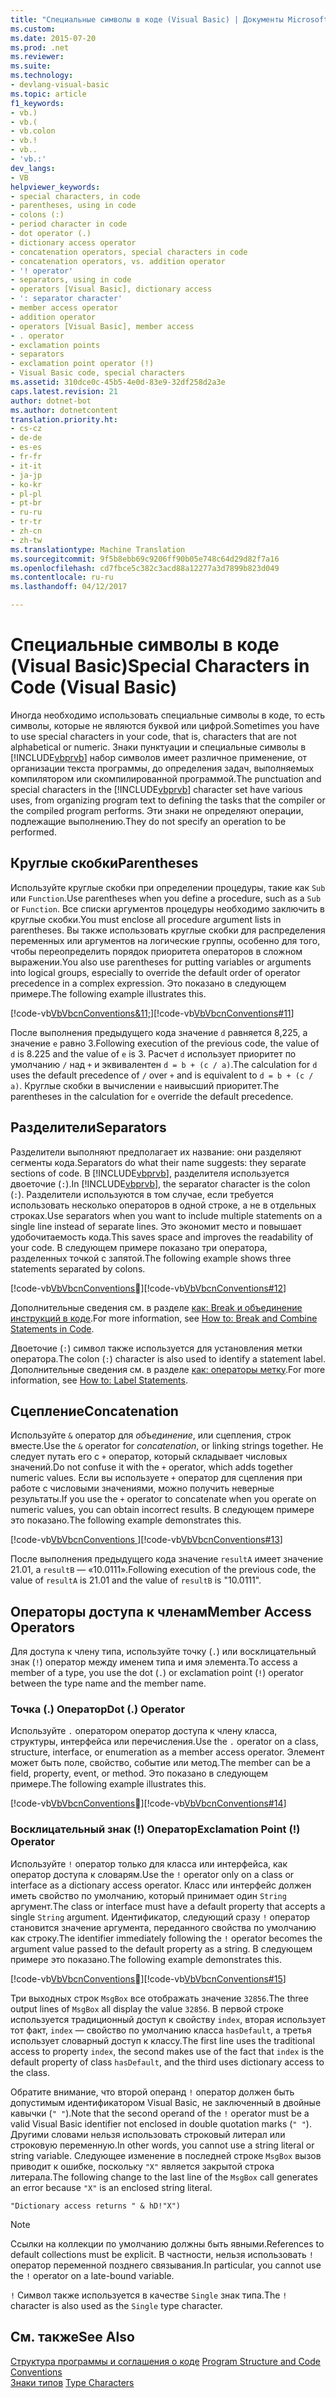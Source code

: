 ```yaml
---
title: "Специальные символы в коде (Visual Basic) | Документы Microsoft"
ms.custom: 
ms.date: 2015-07-20
ms.prod: .net
ms.reviewer: 
ms.suite: 
ms.technology:
- devlang-visual-basic
ms.topic: article
f1_keywords:
- vb.)
- vb.(
- vb.colon
- vb.!
- vb..
- 'vb.:'
dev_langs:
- VB
helpviewer_keywords:
- special characters, in code
- parentheses, using in code
- colons (:)
- period character in code
- dot operator (.)
- dictionary access operator
- concatenation operators, special characters in code
- concatenation operators, vs. addition operator
- '! operator'
- separators, using in code
- operators [Visual Basic], dictionary access
- ': separator character'
- member access operator
- addition operator
- operators [Visual Basic], member access
- . operator
- exclamation points
- separators
- exclamation point operator (!)
- Visual Basic code, special characters
ms.assetid: 310dce0c-45b5-4e0d-83e9-32df258d2a3e
caps.latest.revision: 21
author: dotnet-bot
ms.author: dotnetcontent
translation.priority.ht:
- cs-cz
- de-de
- es-es
- fr-fr
- it-it
- ja-jp
- ko-kr
- pl-pl
- pt-br
- ru-ru
- tr-tr
- zh-cn
- zh-tw
ms.translationtype: Machine Translation
ms.sourcegitcommit: 9f5b8ebb69c9206ff90b05e748c64d29d82f7a16
ms.openlocfilehash: cd7fbce5c382c3acd88a12277a3d7899b823d049
ms.contentlocale: ru-ru
ms.lasthandoff: 04/12/2017

---
```

# <a name="special-characters-in-code-visual-basic"></a><span data-ttu-id="626c4-102">Специальные символы в коде (Visual Basic)</span><span class="sxs-lookup"><span data-stu-id="626c4-102">Special Characters in Code (Visual Basic)</span></span>
<span data-ttu-id="626c4-103">Иногда необходимо использовать специальные символы в коде, то есть символы, которые не являются буквой или цифрой.</span><span class="sxs-lookup"><span data-stu-id="626c4-103">Sometimes you have to use special characters in your code, that is, characters that are not alphabetical or numeric.</span></span> <span data-ttu-id="626c4-104">Знаки пунктуации и специальные символы в [!INCLUDE[vbprvb](../../../csharp/programming-guide/concepts/linq/includes/vbprvb_md.md)] набор символов имеет различное применение, от организации текста программы, до определения задач, выполняемых компилятором или скомпилированной программой.</span><span class="sxs-lookup"><span data-stu-id="626c4-104">The punctuation and special characters in the [!INCLUDE[vbprvb](../../../csharp/programming-guide/concepts/linq/includes/vbprvb_md.md)] character set have various uses, from organizing program text to defining the tasks that the compiler or the compiled program performs.</span></span> <span data-ttu-id="626c4-105">Эти знаки не определяют операции, подлежащие выполнению.</span><span class="sxs-lookup"><span data-stu-id="626c4-105">They do not specify an operation to be performed.</span></span>  
  
## <a name="parentheses"></a><span data-ttu-id="626c4-106">Круглые скобки</span><span class="sxs-lookup"><span data-stu-id="626c4-106">Parentheses</span></span>  
 <span data-ttu-id="626c4-107">Используйте круглые скобки при определении процедуры, такие как `Sub` или `Function`.</span><span class="sxs-lookup"><span data-stu-id="626c4-107">Use parentheses when you define a procedure, such as a `Sub` or `Function`.</span></span> <span data-ttu-id="626c4-108">Все списки аргументов процедуры необходимо заключить в круглые скобки.</span><span class="sxs-lookup"><span data-stu-id="626c4-108">You must enclose all procedure argument lists in parentheses.</span></span> <span data-ttu-id="626c4-109">Вы также использовать круглые скобки для распределения переменных или аргументов на логические группы, особенно для того, чтобы переопределить порядок приоритета операторов в сложном выражении.</span><span class="sxs-lookup"><span data-stu-id="626c4-109">You also use parentheses for putting variables or arguments into logical groups, especially to override the default order of operator precedence in a complex expression.</span></span> <span data-ttu-id="626c4-110">Это показано в следующем примере.</span><span class="sxs-lookup"><span data-stu-id="626c4-110">The following example illustrates this.</span></span>  
  
 <span data-ttu-id="626c4-111">[!code-vb[VbVbcnConventions&11;](../../../visual-basic/programming-guide/language-features/codesnippet/VisualBasic/special-characters-in-code_1.vb)]</span><span class="sxs-lookup"><span data-stu-id="626c4-111">[!code-vb[VbVbcnConventions#11](../../../visual-basic/programming-guide/language-features/codesnippet/VisualBasic/special-characters-in-code_1.vb)]</span></span>  
  
 <span data-ttu-id="626c4-112">После выполнения предыдущего кода значение `d` равняется 8,225, а значение `e` равно 3.</span><span class="sxs-lookup"><span data-stu-id="626c4-112">Following execution of the previous code, the value of `d` is 8.225 and the value of `e` is 3.</span></span> <span data-ttu-id="626c4-113">Расчет `d` использует приоритет по умолчанию `/` над `+` и эквивалентен `d = b + (c / a)`.</span><span class="sxs-lookup"><span data-stu-id="626c4-113">The calculation for `d` uses the default precedence of `/` over `+` and is equivalent to `d = b + (c / a)`.</span></span> <span data-ttu-id="626c4-114">Круглые скобки в вычислении `e` наивысший приоритет.</span><span class="sxs-lookup"><span data-stu-id="626c4-114">The parentheses in the calculation for `e` override the default precedence.</span></span>  
  
## <a name="separators"></a><span data-ttu-id="626c4-115">Разделители</span><span class="sxs-lookup"><span data-stu-id="626c4-115">Separators</span></span>  
 <span data-ttu-id="626c4-116">Разделители выполняют предполагает их название: они разделяют сегменты кода.</span><span class="sxs-lookup"><span data-stu-id="626c4-116">Separators do what their name suggests: they separate sections of code.</span></span> <span data-ttu-id="626c4-117">В [!INCLUDE[vbprvb](../../../csharp/programming-guide/concepts/linq/includes/vbprvb_md.md)], разделителя используется двоеточие (`:`).</span><span class="sxs-lookup"><span data-stu-id="626c4-117">In [!INCLUDE[vbprvb](../../../csharp/programming-guide/concepts/linq/includes/vbprvb_md.md)], the separator character is the colon (`:`).</span></span> <span data-ttu-id="626c4-118">Разделители используются в том случае, если требуется использовать несколько операторов в одной строке, а не в отдельных строках.</span><span class="sxs-lookup"><span data-stu-id="626c4-118">Use separators when you want to include multiple statements on a single line instead of separate lines.</span></span> <span data-ttu-id="626c4-119">Это экономит место и повышает удобочитаемость кода.</span><span class="sxs-lookup"><span data-stu-id="626c4-119">This saves space and improves the readability of your code.</span></span> <span data-ttu-id="626c4-120">В следующем примере показано три оператора, разделенных точкой с запятой.</span><span class="sxs-lookup"><span data-stu-id="626c4-120">The following example shows three statements separated by colons.</span></span>  
  
 <span data-ttu-id="626c4-121">[!code-vb[VbVbcnConventions&#12;](../../../visual-basic/programming-guide/language-features/codesnippet/VisualBasic/special-characters-in-code_2.vb)]</span><span class="sxs-lookup"><span data-stu-id="626c4-121">[!code-vb[VbVbcnConventions#12](../../../visual-basic/programming-guide/language-features/codesnippet/VisualBasic/special-characters-in-code_2.vb)]</span></span>  
  
 <span data-ttu-id="626c4-122">Дополнительные сведения см. в разделе [как: Break и объединение инструкций в коде](../../../visual-basic/programming-guide/program-structure/how-to-break-and-combine-statements-in-code.md).</span><span class="sxs-lookup"><span data-stu-id="626c4-122">For more information, see [How to: Break and Combine Statements in Code](../../../visual-basic/programming-guide/program-structure/how-to-break-and-combine-statements-in-code.md).</span></span>  
  
 <span data-ttu-id="626c4-123">Двоеточие (`:`) символ также используется для установления метки оператора.</span><span class="sxs-lookup"><span data-stu-id="626c4-123">The colon (`:`) character is also used to identify a statement label.</span></span> <span data-ttu-id="626c4-124">Дополнительные сведения см. в разделе [как: операторы метку](../../../visual-basic/programming-guide/program-structure/how-to-label-statements.md).</span><span class="sxs-lookup"><span data-stu-id="626c4-124">For more information, see [How to: Label Statements](../../../visual-basic/programming-guide/program-structure/how-to-label-statements.md).</span></span>  
  
## <a name="concatenation"></a><span data-ttu-id="626c4-125">Сцепление</span><span class="sxs-lookup"><span data-stu-id="626c4-125">Concatenation</span></span>  
 <span data-ttu-id="626c4-126">Используйте `&` оператор для *объединение*, или сцепления, строк вместе.</span><span class="sxs-lookup"><span data-stu-id="626c4-126">Use the `&` operator for *concatenation*, or linking strings together.</span></span> <span data-ttu-id="626c4-127">Не следует путать его с `+` оператор, который складывает числовых значений.</span><span class="sxs-lookup"><span data-stu-id="626c4-127">Do not confuse it with the `+` operator, which adds together numeric values.</span></span> <span data-ttu-id="626c4-128">Если вы используете `+` оператор для сцепления при работе с числовыми значениями, можно получить неверные результаты.</span><span class="sxs-lookup"><span data-stu-id="626c4-128">If you use the `+` operator to concatenate when you operate on numeric values, you can obtain incorrect results.</span></span> <span data-ttu-id="626c4-129">В следующем примере это показано.</span><span class="sxs-lookup"><span data-stu-id="626c4-129">The following example demonstrates this.</span></span>  
  
 <span data-ttu-id="626c4-130">[!code-vb[VbVbcnConventions&#13;](../../../visual-basic/programming-guide/language-features/codesnippet/VisualBasic/special-characters-in-code_3.vb)]</span><span class="sxs-lookup"><span data-stu-id="626c4-130">[!code-vb[VbVbcnConventions#13](../../../visual-basic/programming-guide/language-features/codesnippet/VisualBasic/special-characters-in-code_3.vb)]</span></span>  
  
 <span data-ttu-id="626c4-131">После выполнения предыдущего кода значение `resultA` имеет значение 21.01, а `resultB` — «10.0111».</span><span class="sxs-lookup"><span data-stu-id="626c4-131">Following execution of the previous code, the value of `resultA` is 21.01 and the value of `resultB` is "10.0111".</span></span>  
  
## <a name="member-access-operators"></a><span data-ttu-id="626c4-132">Операторы доступа к членам</span><span class="sxs-lookup"><span data-stu-id="626c4-132">Member Access Operators</span></span>  
 <span data-ttu-id="626c4-133">Для доступа к члену типа, используйте точку (`.`) или восклицательный знак (`!`) оператор между именем типа и имя элемента.</span><span class="sxs-lookup"><span data-stu-id="626c4-133">To access a member of a type, you use the dot (`.`) or exclamation point (`!`) operator between the type name and the member name.</span></span>  
  
### <a name="dot--operator"></a><span data-ttu-id="626c4-134">Точка (.) Оператор</span><span class="sxs-lookup"><span data-stu-id="626c4-134">Dot (.) Operator</span></span>  
 <span data-ttu-id="626c4-135">Используйте `.` оператором оператор доступа к члену класса, структуры, интерфейса или перечисления.</span><span class="sxs-lookup"><span data-stu-id="626c4-135">Use the `.` operator on a class, structure, interface, or enumeration as a member access operator.</span></span> <span data-ttu-id="626c4-136">Элемент может быть поле, свойство, событие или метод.</span><span class="sxs-lookup"><span data-stu-id="626c4-136">The member can be a field, property, event, or method.</span></span> <span data-ttu-id="626c4-137">Это показано в следующем примере.</span><span class="sxs-lookup"><span data-stu-id="626c4-137">The following example illustrates this.</span></span>  
  
 <span data-ttu-id="626c4-138">[!code-vb[VbVbcnConventions&#14;](../../../visual-basic/programming-guide/language-features/codesnippet/VisualBasic/special-characters-in-code_4.vb)]</span><span class="sxs-lookup"><span data-stu-id="626c4-138">[!code-vb[VbVbcnConventions#14](../../../visual-basic/programming-guide/language-features/codesnippet/VisualBasic/special-characters-in-code_4.vb)]</span></span>  
  
### <a name="exclamation-point--operator"></a><span data-ttu-id="626c4-139">Восклицательный знак (!) Оператор</span><span class="sxs-lookup"><span data-stu-id="626c4-139">Exclamation Point (!) Operator</span></span>  
 <span data-ttu-id="626c4-140">Используйте `!` оператор только для класса или интерфейса, как оператор доступа к словарям.</span><span class="sxs-lookup"><span data-stu-id="626c4-140">Use the `!` operator only on a class or interface as a dictionary access operator.</span></span> <span data-ttu-id="626c4-141">Класс или интерфейс должен иметь свойство по умолчанию, который принимает один `String` аргумент.</span><span class="sxs-lookup"><span data-stu-id="626c4-141">The class or interface must have a default property that accepts a single `String` argument.</span></span> <span data-ttu-id="626c4-142">Идентификатор, следующий сразу `!` оператор становится значение аргумента, переданного свойства по умолчанию как строку.</span><span class="sxs-lookup"><span data-stu-id="626c4-142">The identifier immediately following the `!` operator becomes the argument value passed to the default property as a string.</span></span> <span data-ttu-id="626c4-143">В следующем примере это показано.</span><span class="sxs-lookup"><span data-stu-id="626c4-143">The following example demonstrates this.</span></span>  
  
 <span data-ttu-id="626c4-144">[!code-vb[VbVbcnConventions&#15;](../../../visual-basic/programming-guide/language-features/codesnippet/VisualBasic/special-characters-in-code_5.vb)]</span><span class="sxs-lookup"><span data-stu-id="626c4-144">[!code-vb[VbVbcnConventions#15](../../../visual-basic/programming-guide/language-features/codesnippet/VisualBasic/special-characters-in-code_5.vb)]</span></span>  
  
 <span data-ttu-id="626c4-145">Три выходных строк `MsgBox` все отображать значение `32856`.</span><span class="sxs-lookup"><span data-stu-id="626c4-145">The three output lines of `MsgBox` all display the value `32856`.</span></span> <span data-ttu-id="626c4-146">В первой строке используется традиционный доступ к свойству `index`, вторая использует тот факт, `index` — свойство по умолчанию класса `hasDefault`, а третья использует словарный доступ к классу.</span><span class="sxs-lookup"><span data-stu-id="626c4-146">The first line uses the traditional access to property `index`, the second makes use of the fact that `index` is the default property of class `hasDefault`, and the third uses dictionary access to the class.</span></span>  
  
 <span data-ttu-id="626c4-147">Обратите внимание, что второй операнд `!` оператор должен быть допустимым идентификатором Visual Basic, не заключенный в двойные кавычки (`" "`).</span><span class="sxs-lookup"><span data-stu-id="626c4-147">Note that the second operand of the `!` operator must be a valid Visual Basic identifier not enclosed in double quotation marks (`" "`).</span></span> <span data-ttu-id="626c4-148">Другими словами нельзя использовать строковый литерал или строковую переменную.</span><span class="sxs-lookup"><span data-stu-id="626c4-148">In other words, you cannot use a string literal or string variable.</span></span> <span data-ttu-id="626c4-149">Следующее изменение в последней строке `MsgBox` вызов приводит к ошибке, поскольку `"X"` является закрытой строка литерала.</span><span class="sxs-lookup"><span data-stu-id="626c4-149">The following change to the last line of the `MsgBox` call generates an error because `"X"` is an enclosed string literal.</span></span>  
  
 `"Dictionary access returns " & hD!"X")`  
  
> [!NOTE]
>  <span data-ttu-id="626c4-150">Ссылки на коллекции по умолчанию должны быть явными.</span><span class="sxs-lookup"><span data-stu-id="626c4-150">References to default collections must be explicit.</span></span> <span data-ttu-id="626c4-151">В частности, нельзя использовать `!` оператор переменной позднего связывания.</span><span class="sxs-lookup"><span data-stu-id="626c4-151">In particular, you cannot use the `!` operator on a late-bound variable.</span></span>  
  
 <span data-ttu-id="626c4-152">`!` Символ также используется в качестве `Single` знак типа.</span><span class="sxs-lookup"><span data-stu-id="626c4-152">The `!` character is also used as the `Single` type character.</span></span>  
  
## <a name="see-also"></a><span data-ttu-id="626c4-153">См. также</span><span class="sxs-lookup"><span data-stu-id="626c4-153">See Also</span></span>  
 <span data-ttu-id="626c4-154">[Структура программы и соглашения о коде](../../../visual-basic/programming-guide/program-structure/program-structure-and-code-conventions.md) </span><span class="sxs-lookup"><span data-stu-id="626c4-154">[Program Structure and Code Conventions](../../../visual-basic/programming-guide/program-structure/program-structure-and-code-conventions.md) </span></span>  
<span data-ttu-id="626c4-155"> [Знаки типов](../../../visual-basic/programming-guide/language-features/data-types/type-characters.md)</span><span class="sxs-lookup"><span data-stu-id="626c4-155"> [Type Characters](../../../visual-basic/programming-guide/language-features/data-types/type-characters.md)</span></span>
